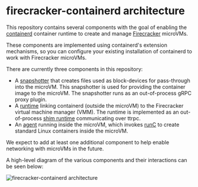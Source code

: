 # firecracker-containerd architecture

This repository contains several components with the goal of enabling the
[containerd](https://containerd.io) container runtime to create and manage
[Firecracker](https://github.com/firecracker-microvm/firecracker) microVMs.

These components are implemented using containerd's extension mechanisms, so
you can configure your existing installation of containerd to work with
Firecracker microVMs.

There are currently three components in this repository:

* A [snapshotter](snapshotter) that creates files used as block-devices for
  pass-through into the microVM.  This snapshotter is used for providing the
  container image to the microVM.  The snapshotter runs as an out-of-process
  gRPC proxy plugin.
* A [runtime](runtime) linking containerd (outside the microVM) to the
  Firecracker virtual machine manager (VMM).  The runtime is implemented as an
  out-of-process
  [shim runtime](https://github.com/containerd/containerd/issues/2426)
  communicating over ttrpc.
* An [agent](agent) running inside the microVM, which invokes
  [runC](https://runc.io) to create standard Linux containers inside the
  microVM.
  
We expect to add at least one additional component to help enable networking
with microVMs in the future.

A high-level diagram of the various components and their interactions can be
seen below:

![firecracker-containerd architecture](architecture-diagram.png)